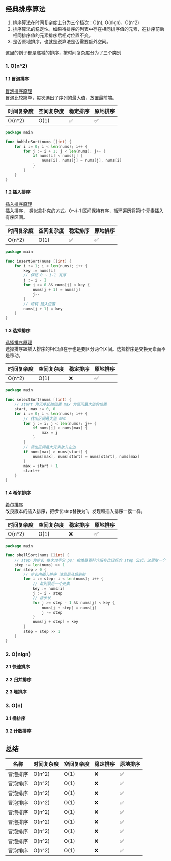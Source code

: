 ## 经典排序算法
1. 排序算法在时间复杂度上分为三个档次：O(n), O(nlgn)，O(n^2)
2. 排序算法的稳定性。如果待排序的列表中存在相同排序值的元素，在排序前后相同排序值的元素排序后相对位置不变。
3. 是否原地排序。也就是说算法是否需要额外空间。

这里的例子都是递减的排序，按时间复杂度分为了三个类别

### 1. O(n^2)
#### 1.1 冒泡排序
[冒泡排序原理](https://zh.wikipedia.org/wiki/%E5%86%92%E6%B3%A1%E6%8E%92%E5%BA%8F)  
冒泡比较简单，每次选出子序列的最大值，放置最前端。  

时间复杂度 | 空间复杂度 | 稳定排序 | 原地排序 
---  | --- | --- | ---
O(n^2) | O(1) | ✅ | ✅ 

```go
package main

func bubbleSort(nums []int) {
    for i := 0; i < len(nums); i++ {
        for j := i + 1; j < len(nums); j++ {
            if nums[i] < nums[j] {
                nums[i], nums[j] = nums[j], nums[i]
            }
        }
    }
}
```

#### 1.2 插入排序
[插入排序原理](https://zh.wikipedia.org/wiki/%E6%8F%92%E5%85%A5%E6%8E%92%E5%BA%8F)  
插入排序， 类似拿扑克的方式。0～i-1 区间保持有序，循环遍历将第i个元素插入有序区间。

时间复杂度 | 空间复杂度 | 稳定排序 | 原地排序 
---  | --- | --- | ---
O(n^2) | O(1) | ✅ | ✅ 

```go
package main

func insertSort(nums []int) {
    for i := 1; i < len(nums); i++ {
        key := nums[i]
        // 保证 0 ~ i-1 有序
        j := i - 1
        for j >= 0 && nums[j] < key {
            nums[j + 1] = nums[j]
            j--
        } 
        // 填坑 插入位置
        nums[j + 1] = key
    }
}
```

#### 1.3 选择排序
[选择排序原理](https://zh.wikipedia.org/wiki/%E9%80%89%E6%8B%A9%E6%8E%92%E5%BA%8F)  
选择排序跟插入排序的相似点在于也是要区分两个区间。选择排序是交换元素而不是移动。

时间复杂度 | 空间复杂度 | 稳定排序 | 原地排序 
---  | --- | --- | ---
O(n^2) | O(1) | ❌ | ✅ 

```go
package main

func selectSort(nums []int) {
    // start 为无序起始位置 max 为区间最大值的位置
    start, max := 0, 0
    for i := 0; i < len(nums); i++ {
        // 找出区间最大值 max
        for j := i; j < len(nums); j++ {
            if nums[j] > nums[max] {
                max = j
            }
        }
        // 筛出区间最大元素放入左边
        if nums[max] > nums[start] {
            nums[max], nums[start] = nums[start], nums[max]
        }
        max = start + 1
        start++
    }
}
```

#### 1.4 希尔排序
[希尔排序](https://zh.wikipedia.org/wiki/%E5%B8%8C%E5%B0%94%E6%8E%92%E5%BA%8F)  
改良版本的插入排序，把步长step替换为1，发现和插入排序一摸一样。

时间复杂度 | 空间复杂度 | 稳定排序 | 原地排序 
---  | --- | --- | ---
O(n^2) | O(1) | ❌ | ✅ 

```go
package main

func shellSort(nums []int) {
    // step 为步长 每次对半分 ps: 按维基百科介绍有比较好的 step 公式，这里取一个比较简单的规则
    step := len(nums) >> 1
    for step > 0 {
        // 步长内插入排序 注意是从后到前
        for i := step; i < len(nums); i++ {
            // 每列最后一个元素
            key := nums[i]
            j := i - step
            // 按步长
            for j >= step - 1 && nums[j] < key {
                nums[j + step] = nums[j]
                j -= step
            }
            nums[j + step] = key
        }
        step = step >> 1
    }
}

```

### 2. O(nlgn)
#### 2.1 快速排序

#### 2.2 归并排序

#### 2.3 堆排序

### 3. O(n)
#### 3.1 桶排序

#### 3.2 计数排序

## 总结
名称 | 时间复杂度 | 空间复杂度 | 稳定排序 | 原地排序 
--- | ---  | --- | --- | ---
冒泡排序 | O(n^2) | O(1) | ❌ | ✅ 
冒泡排序 | O(n^2) | O(1) | ❌ | ✅ 
冒泡排序 | O(n^2) | O(1) | ❌ | ✅ 
冒泡排序 | O(n^2) | O(1) | ❌ | ✅ 
冒泡排序 | O(n^2) | O(1) | ❌ | ✅ 
冒泡排序 | O(n^2) | O(1) | ❌ | ✅ 
冒泡排序 | O(n^2) | O(1) | ❌ | ✅ 
冒泡排序 | O(n^2) | O(1) | ❌ | ✅ 
冒泡排序 | O(n^2) | O(1) | ❌ | ✅ 